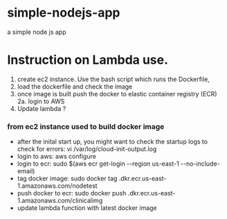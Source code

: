 # simple-nodejs-app

a simple node js app

# Instruction on Lambda use.

1. create ec2 instance. Use the bash script which runs the Dockerfile,
2. load the dockerfile and check the image
3. once image is built push the docker to elastic container registry (ECR)
   2a. login to AWS
4. Update lambda ?

### from ec2 instance used to build docker image

- after the inital start up, you might want to check the startup logs to check for errors: vi /var/log/cloud-init-output.log
- login to aws: aws configure
- login to ecr: sudo $(aws ecr get-login --region us-east-1 --no-include-email)
- tag docker image: sudo docker tag <ImageID> <AwsAccountID>.dkr.ecr.us-east-1.amazonaws.com/nodetest
- push docker to ecr: sudo docker push <AWS-Account-ID>.dkr.ecr.us-east-1.amazonaws.com/clinicalimg
- update lambda function with latest docker image